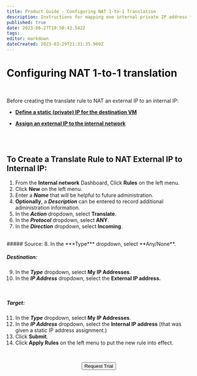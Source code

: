 ```yaml
---
title: Product Guide - Configuring NAT 1-to-1 Translation
description: Instructions for mapping one internal private IP address to one external IP address
published: true
date: 2023-06-27T19:50:43.542Z
tags: 
editor: markdown
dateCreated: 2023-03-29T21:31:35.969Z
---
```


# Configuring NAT 1-to-1 translation

<br>

Before creating the translate rule to NAT an external IP to an internal IP:

-   [**Define a static (private) IP for the destination VM**](/public/ProductGuide/dhcpstaticlease)

-   [**Assign an external IP to the internal network**](/public/ProductGuide/assignexternalIP)


<br>
<br>

## To Create a Translate Rule to NAT External IP to Internal IP:

1.  From the **Internal network** Dashboard, Click **Rules** on the left menu.
2.  Click **New** on the left menu.
3.  Enter a ***Name*** that will be helpful to future administration.
4.  **Optionally**, a ***Description*** can be entered to record additional administration information.
5.  In the ***Action*** dropdown, select **Translate**.
6.  In the ***Protocol*** dropdown, select **ANY**.
7.  In the ***Direction*** dropdown, select **Incoming**.
<br>
##### Source:
8.  In the ***Type*** dropdown, select **Any/None**.
<br>

##### Destination:
9.  In the ***Type*** dropdown, select **My IP Addresses**.
10.  In the ***IP Address*** dropdown, select the **External IP address.**
<br>

##### Target:
11.  In the ***Type*** dropdown, select **My IP Addresses**.
12.  In the ***IP Address*** dropdown, select the **Internal IP address** (that was given a static IP address assignment.)
13.  Click **Submit**.
14.  Click **Apply Rules** on the left menu to put the new rule into effect.


<br>

<div style="text-align:center; margin-bottom:5px">

  <a href="https://www.verge.io/test-drive#Demo-Section"><button class="button-cta">Request Trial</button></a>
</div>